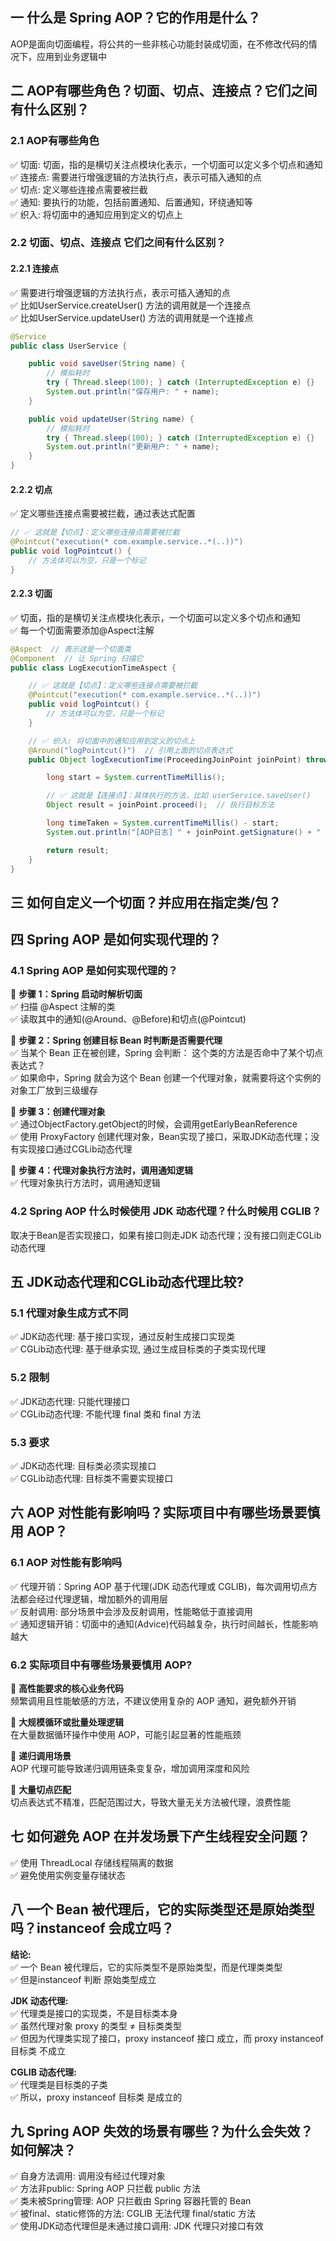 ## 一 什么是 Spring AOP？它的作用是什么？
AOP是面向切面编程，将公共的一些非核心功能封装成切面，在不修改代码的情况下，应用到业务逻辑中  

## 二 AOP有哪些角色？切面、切点、连接点？它们之间有什么区别？
### 2.1 AOP有哪些角色
✅ 切面: 切面，指的是横切关注点模块化表示，一个切面可以定义多个切点和通知  
✅ 连接点: 需要进行增强逻辑的方法执行点，表示可插入通知的点  
✅ 切点: 定义哪些连接点需要被拦截  
✅ 通知: 要执行的功能，包括前置通知、后置通知，环绕通知等  
✅ 织入: 将切面中的通知应用到定义的切点上  

### 2.2 切面、切点、连接点 它们之间有什么区别？
#### 2.2.1 连接点
✅ 需要进行增强逻辑的方法执行点，表示可插入通知的点  
✅ 比如UserService.createUser() 方法的调用就是一个连接点  
✅ 比如UserService.updateUser() 方法的调用就是一个连接点  
```java
@Service
public class UserService {

    public void saveUser(String name) {
        // 模拟耗时
        try { Thread.sleep(100); } catch (InterruptedException e) {}
        System.out.println("保存用户: " + name);
    }

    public void updateUser(String name) {
        // 模拟耗时
        try { Thread.sleep(100); } catch (InterruptedException e) {}
        System.out.println("更新用户: " + name);
    }
}
```

#### 2.2.2 切点
✅ 定义哪些连接点需要被拦截，通过表达式配置  
```java
// ✅ 这就是【切点】：定义哪些连接点需要被拦截
@Pointcut("execution(* com.example.service..*(..))")
public void logPointcut() {
    // 方法体可以为空，只是一个标记
}
```

#### 2.2.3 切面
✅ 切面，指的是横切关注点模块化表示，一个切面可以定义多个切点和通知  
✅ 每一个切面需要添加@Aspect注解  
```java
@Aspect  // 表示这是一个切面类
@Component  // 让 Spring 扫描它
public class LogExecutionTimeAspect {

    // ✅ 这就是【切点】：定义哪些连接点需要被拦截
    @Pointcut("execution(* com.example.service..*(..))")
    public void logPointcut() {
        // 方法体可以为空，只是一个标记
    }

    // ✅ 织入: 将切面中的通知应用到定义的切点上
    @Around("logPointcut()")  // 引用上面的切点表达式
    public Object logExecutionTime(ProceedingJoinPoint joinPoint) throws Throwable {

        long start = System.currentTimeMillis();

        // ✅ 这就是【连接点】：具体执行的方法，比如 userService.saveUser()
        Object result = joinPoint.proceed();  // 执行目标方法

        long timeTaken = System.currentTimeMillis() - start;
        System.out.println("[AOP日志] " + joinPoint.getSignature() + " 执行耗时：" + timeTaken + "ms");

        return result;
    }
}
```


## 三 如何自定义一个切面？并应用在指定类/包？

## 四  Spring AOP 是如何实现代理的？
### 4.1 Spring AOP 是如何实现代理的？
🎯 **步骤 1：Spring 启动时解析切面**  
✅ 扫描 @Aspect 注解的类  
✅ 读取其中的通知(@Around、@Before)和切点(@Pointcut)  

🎯 **步骤 2：Spring 创建目标 Bean 时判断是否需要代理**  
✅ 当某个 Bean 正在被创建，Spring 会判断： 这个类的方法是否命中了某个切点表达式？  
✅ 如果命中，Spring 就会为这个 Bean 创建一个代理对象，就需要将这个实例的对象工厂放到三级缓存  


🎯 **步骤 3：创建代理对象**  
✅ 通过ObjectFactory.getObject的时候，会调用getEarlyBeanReference  
✅ 使用 ProxyFactory 创建代理对象，Bean实现了接口，采取JDK动态代理；没有实现接口通过CGLib动态代理  

🎯 **步骤 4：代理对象执行方法时，调用通知逻辑**  
✅ 代理对象执行方法时，调用通知逻辑

### 4.2 Spring AOP 什么时候使用 JDK 动态代理？什么时候用 CGLIB？
取决于Bean是否实现接口，如果有接口则走JDK 动态代理；没有接口则走CGLib动态代理  

## 五 JDK动态代理和CGLib动态代理比较? 
### 5.1 代理对象生成方式不同
✅ JDK动态代理: 基于接口实现，通过反射生成接口实现类  
✅ CGLib动态代理: 基于继承实现, 通过生成目标类的子类实现代理  

### 5.2 限制
✅ JDK动态代理: 只能代理接口  
✅ CGLib动态代理: 不能代理 final 类和 final 方法  

### 5.3 要求
✅ JDK动态代理: 目标类必须实现接口  
✅ CGLib动态代理: 目标类不需要实现接口  

## 六 AOP 对性能有影响吗？实际项目中有哪些场景要慎用 AOP？
### 6.1 AOP 对性能有影响吗
✅ 代理开销：Spring AOP 基于代理(JDK 动态代理或 CGLIB)，每次调用切点方法都会经过代理逻辑，增加额外的调用层  
✅ 反射调用: 部分场景中会涉及反射调用，性能略低于直接调用  
✅ 通知逻辑开销：切面中的通知(Advice)代码越复杂，执行时间越长，性能影响越大  

### 6.2 实际项目中有哪些场景要慎用 AOP?
🎯 **高性能要求的核心业务代码**  
频繁调用且性能敏感的方法，不建议使用复杂的 AOP 通知，避免额外开销  

🎯 **大规模循环或批量处理逻辑**  
在大量数据循环操作中使用 AOP，可能引起显著的性能瓶颈  

🎯 **递归调用场景**  
AOP 代理可能导致递归调用链条变复杂，增加调用深度和风险  

🎯 **大量切点匹配**  
切点表达式不精准，匹配范围过大，导致大量无关方法被代理，浪费性能  


## 七 如何避免 AOP 在并发场景下产生线程安全问题？
✅ 使用 ThreadLocal 存储线程隔离的数据  
✅ 避免使用实例变量存储状态

## 八 一个 Bean 被代理后，它的实际类型还是原始类型吗？instanceof 会成立吗？
**结论:**  
✅ 一个 Bean 被代理后，它的实际类型不是原始类型，而是代理类类型  
✅ 但是instanceof 判断 原始类型成立

**JDK 动态代理:**  
✅ 代理类是接口的实现类，不是目标类本身  
✅ 虽然代理对象 proxy 的类型 ≠ 目标类类型   
✅ 但因为代理类实现了接口，proxy instanceof 接口 成立，而 proxy instanceof 目标类 不成立  

**CGLIB 动态代理:**  
✅ 代理类是目标类的子类  
✅ 所以，proxy instanceof 目标类 是成立的  

## 九 Spring AOP 失效的场景有哪些？为什么会失效？如何解决？
✅ 自身方法调用: 调用没有经过代理对象  
✅ 方法非public: Spring AOP 只拦截 public 方法  
✅ 类未被Spring管理:	AOP 只拦截由 Spring 容器托管的 Bean  
✅ 被final、static修饰的方法:	CGLIB 无法代理 final/static 方法  
✅ 使用JDK动态代理但是未通过接口调用: JDK 代理只对接口有效  